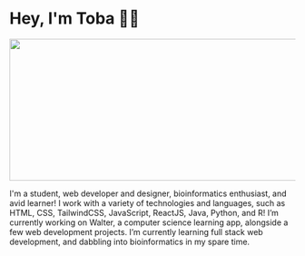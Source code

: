 # Hey, I'm Toba 👋🏽


<!-- ## [![header](https://i.imgur.com/bA4duaZ.png)](https://tobaojo.com) 


<p align="center">
  <a href="https://tobaojo.com"> <img src="https://i.imgur.com/bA4duaZ.png"></a>&nbsp;&nbsp;
</p>

<p align="center">
  <a href="https://tobaojo.com"><img height="30" src="https://i.imgur.com/6NGCVuk.png"></a>&nbsp;&nbsp;
  <a href="https://www.linkedin.com/in/toba-ojo/"><img height="30" src="https://i.imgur.com/mg7Rj32.png"></a>
</p>
-->

<img src="https://i.imgur.com/p9CfzBE.png" width="857" height="250">


I'm a student, web developer and designer, bioinformatics enthusiast, and avid learner!
I work with a variety of technologies and languages, such as HTML, CSS, TailwindCSS, JavaScript, ReactJS, Java, Python, and R!
I’m currently working on Walter, a computer science learning app, alongside a few web development projects. I’m currently learning full stack web development, and dabbling into bioinformatics in my spare time.

